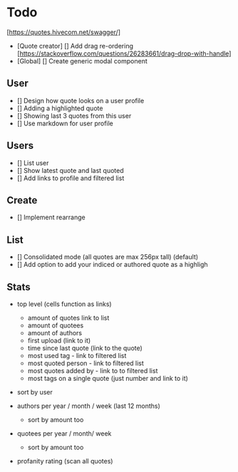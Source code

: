 # Todo

[https://quotes.hivecom.net/swagger/]

- [Quote creator] [] Add drag re-ordering
  [https://stackoverflow.com/questions/26283661/drag-drop-with-handle]
- [Global] [] Create generic modal component

## User

- [] Design how quote looks on a user profile
- [] Adding a highlighted quote
- [] Showing last 3 quotes from this user
- [] Use markdown for user profile

## Users

- [] List user
- [] Show latest quote and last quoted
- [] Add links to profile and filtered list

## Create

- [] Implement rearrange

## List

- [] Consolidated mode (all quotes are max 256px tall) (default)
- [] Add option to add your indiced or authored quote as a highligh

## Stats

- top level (cells function as links)
  - amount of quotes link to list
  - amount of quotees
  - amount of authors
  - first upload (link to it)
  - time since last quote (link to the quote)
  - most used tag - link to filtered list
  - most quoted person - link to filtered list
  - most quotes added by - link to to filtered list
  - most tags on a single quote (just number and link to it)

- sort by user
- authors per year / month / week (last 12 months)
  - sort by amount too
- quotees per year / month/ week
  - sort by amount too

- profanity rating (scan all quotes)
